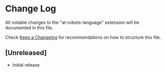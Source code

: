 # Change Log

All notable changes to the "at-robots-language" extension will be documented in this file.

Check [Keep a Changelog](http://keepachangelog.com/) for recommendations on how to structure this file.

## [Unreleased]

- Initial release